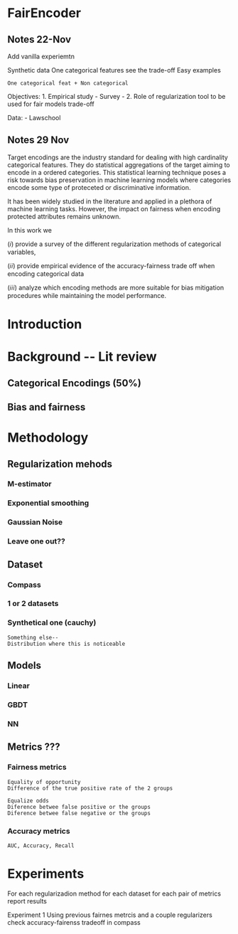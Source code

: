 
# FairEncoder 


## Notes 22-Nov
Add vanilla experiemtn

Synthetic data
	One categorical features see the trade-off
	Easy examples

	One categorical feat + Non categorical

Objectives:
	1. Empirical study - Survey - 
	2. Role of regularization 
			tool to be used for fair models
			trade-off


Data:
	- Lawschool
## Notes 29 Nov
Target encodings are the industry standard for dealing with high cardinality categorical features. They do statistical aggregations of the target aiming to encode in a ordered categories. This statistical learning technique poses a risk towards bias preservation in machine learning models where categories encode some type of proteceted or discriminative information. 

It has been widely studied in the literature and applied in a plethora of machine learning tasks. However, the impact on fairness when encoding protected attributes
remains unknown. 

In this work we 

(𝑖) provide a survey of the different regularization methods of categorical variables,

 (𝑖𝑖) provide empirical evidence of the accuracy-fairness trade off when encoding categorical data

 (𝑖𝑖𝑖) analyze which encoding methods are
more suitable for bias mitigation procedures while maintaining the model performance.


#  Introduction

# Background -- Lit review
## Categorical Encodings (50%)
## Bias and fairness


# Methodology

## Regularization mehods
### M-estimator
### Exponential smoothing
### Gaussian Noise
### Leave one out??

## Dataset
### Compass
### 1 or 2 datasets
### Synthetical one (cauchy)
	Something else--
	Distribution where this is noticeable


## Models
### Linear
### GBDT
### NN

## Metrics ???

### Fairness metrics
	Equality of opportunity
	Difference of the true positive rate of the 2 groups

	Equalize odds
	Diference betwee false positive or the groups
	Diference betwee false negative or the groups

### Accuracy metrics
	AUC, Accuracy, Recall

# Experiments
For each regularizadion method
	for each dataset
		for each pair of metrics
			report results



Experiment 1
Using previous fairnes metrcis and a couple regularizers
check accuracy-fairenss tradeoff in compass



